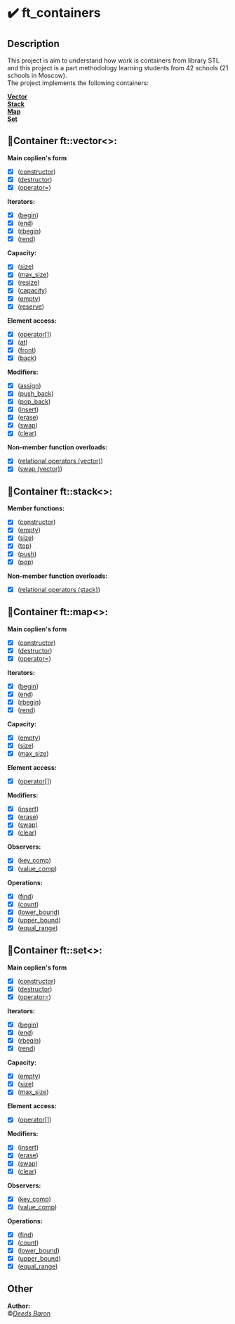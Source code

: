 # :heavy_check_mark: ft_containers
## Description
This project is aim to understand how work is containers from library STL and this project is a part methodology learning students from 42 schools (21 schools in Moscow).  
The project implements the following containers:  

**[Vector](https://www.cplusplus.com/reference/vector/vector/?kw=vector)**  
**[Stack](https://www.cplusplus.com/reference/stack/stack/?kw=stack)**  
**[Map](https://www.cplusplus.com/reference/map/map/?kw=map)**  
**[Set](https://www.cplusplus.com/reference/set/set/?kw=set)** 
  
## :bat:Container ft::vector\<\>:
  
**Main coplien's form**  
- [x] ([constructor](https://www.cplusplus.com/reference/vector/vector/vector/))
- [x] ([destructor](https://www.cplusplus.com/reference/vector/vector/~vector/))
- [x] ([operator=](https://www.cplusplus.com/reference/vector/vector/operator=/))
  
**Iterators:**  
- [x] ([begin](https://www.cplusplus.com/reference/vector/vector/begin/))
- [x] ([end](https://www.cplusplus.com/reference/vector/vector/end/))
- [x] ([rbegin](https://www.cplusplus.com/reference/vector/vector/rbegin/))
- [x] ([rend](https://www.cplusplus.com/reference/vector/vector/rend/))
  
**Capacity:**  
- [x] ([size](https://www.cplusplus.com/reference/vector/vector/size/))
- [x] ([max_size](https://www.cplusplus.com/reference/vector/vector/max_size/))
- [x] ([resize](https://www.cplusplus.com/reference/vector/vector/resize/))
- [x] ([capacity](https://www.cplusplus.com/reference/vector/vector/capacity/))
- [x] ([empty](https://www.cplusplus.com/reference/vector/vector/empty/))
- [x] ([reserve](https://www.cplusplus.com/reference/vector/vector/reserve/))
  
**Element access:**  
- [x] ([operator[]](https://www.cplusplus.com/reference/vector/vector/operator[]/))
- [x] ([at](https://www.cplusplus.com/reference/vector/vector/at/))
- [x] ([front](https://www.cplusplus.com/reference/vector/vector/front/))
- [x] ([back](https://www.cplusplus.com/reference/vector/vector/back/))
  
**Modifiers:**  
- [x] ([assign](https://www.cplusplus.com/reference/vector/vector/assign/))
- [x] ([push_back](https://www.cplusplus.com/reference/vector/vector/push_back/))
- [x] ([pop_back](https://www.cplusplus.com/reference/vector/vector/pop_back/))
- [x] ([insert](https://www.cplusplus.com/reference/vector/vector/insert/))
- [x] ([erase](https://www.cplusplus.com/reference/vector/vector/erase/))
- [x] ([swap](https://www.cplusplus.com/reference/vector/vector/swap/))
- [x] ([clear](https://www.cplusplus.com/reference/vector/vector/clear/))
  
**Non-member function overloads:**  
- [x] ([relational operators (vector)](https://www.cplusplus.com/reference/vector/vector/operators/))
- [x] ([swap (vector)](https://www.cplusplus.com/reference/vector/vector/swap-free/))

## :bat:Container ft::stack\<\>:
  
**Member functions:**  
- [x] ([constructor](https://www.cplusplus.com/reference/stack/stack/stack/))
- [x] ([empty](https://www.cplusplus.com/reference/stack/stack/empty/))
- [x] ([size](https://www.cplusplus.com/reference/stack/stack/size/))
- [x] ([top](https://www.cplusplus.com/reference/stack/stack/top/))
- [x] ([push](https://www.cplusplus.com/reference/stack/stack/push/))
- [x] ([pop](https://www.cplusplus.com/reference/stack/stack/pop/))
  
**Non-member function overloads:**  
- [x] ([relational operators (stack)](https://www.cplusplus.com/reference/stack/stack/operators/))
## :bat:Container ft::map\<\>:
  
**Main coplien's form**  
- [x] ([constructor](https://www.cplusplus.com/reference/map/map/map/))
- [x] ([destructor](https://www.cplusplus.com/reference/map/map/~map/))
- [x] ([operator=](https://www.cplusplus.com/reference/map/map/operator=/))
  
**Iterators:**  
- [x] ([begin](https://www.cplusplus.com/reference/map/map/begin/))
- [x] ([end](https://www.cplusplus.com/reference/map/map/end/))
- [x] ([rbegin](https://www.cplusplus.com/reference/map/map/rbegin/))
- [x] ([rend](https://www.cplusplus.com/reference/map/map/rend/))
  
**Capacity:**  
- [x] ([empty](https://www.cplusplus.com/reference/map/map/empty/))
- [x] ([size](https://www.cplusplus.com/reference/map/map/size/))
- [x] ([max_size](https://www.cplusplus.com/reference/map/map/max_size/))
  
**Element access:**  
- [x] ([operator[]](https://www.cplusplus.com/reference/map/map/operator[]/))

**Modifiers:**  
- [x] ([insert](https://www.cplusplus.com/reference/map/map/insert/))
- [x] ([erase](https://www.cplusplus.com/reference/map/map/erase/))
- [x] ([swap](https://www.cplusplus.com/reference/map/map/swap/))
- [x] ([clear](https://www.cplusplus.com/reference/map/map/clear/))
  
**Observers:**  
- [x] ([key_comp](https://www.cplusplus.com/reference/map/map/key_comp/))
- [x] ([value_comp](https://www.cplusplus.com/reference/map/map/value_comp/))

**Operations:**  
- [x] ([find](https://www.cplusplus.com/reference/map/map/find/))
- [x] ([count](https://www.cplusplus.com/reference/map/map/count/))
- [x] ([lower_bound](https://www.cplusplus.com/reference/map/map/lower_bound/))
- [x] ([upper_bound](https://www.cplusplus.com/reference/map/map/upper_bound/))
- [x] ([equal_range](https://www.cplusplus.com/reference/map/map/equal_range/))

## :bat:Container ft::set\<\>:
  
**Main coplien's form**  
- [x] ([constructor](https://www.cplusplus.com/reference/set/set/set/))
- [x] ([destructor](https://www.cplusplus.com/reference/set/set/~set/))
- [x] ([operator=](https://www.cplusplus.com/reference/set/set/operator=/))
  
**Iterators:**  
- [x] ([begin](https://www.cplusplus.com/reference/set/set/begin/))
- [x] ([end](https://www.cplusplus.com/reference/set/set/end/))
- [x] ([rbegin](https://www.cplusplus.com/reference/set/set/rbegin/))
- [x] ([rend](https://www.cplusplus.com/reference/set/set/rend/))
  
**Capacity:**  
- [x] ([empty](https://www.cplusplus.com/reference/set/set/empty/))
- [x] ([size](https://www.cplusplus.com/reference/set/set/size/))
- [x] ([max_size](https://www.cplusplus.com/reference/set/set/max_size/))
  
**Element access:**  
- [x] ([operator[]](https://www.cplusplus.com/reference/set/set/operator[]/))

**Modifiers:**  
- [x] ([insert](https://www.cplusplus.com/reference/set/set/insert/))
- [x] ([erase](https://www.cplusplus.com/reference/set/set/erase/))
- [x] ([swap](https://www.cplusplus.com/reference/set/set/swap/))
- [x] ([clear](https://www.cplusplus.com/reference/set/set/clear/))
  
**Observers:**  
- [x] ([key_comp](https://www.cplusplus.com/reference/set/set/key_comp/))
- [x] ([value_comp](https://www.cplusplus.com/reference/set/set/value_comp/))

**Operations:**  
- [x] ([find](https://www.cplusplus.com/reference/set/set/find/))
- [x] ([count](https://www.cplusplus.com/reference/set/set/count/))
- [x] ([lower_bound](https://www.cplusplus.com/reference/set/set/lower_bound/))
- [x] ([upper_bound](https://www.cplusplus.com/reference/set/set/upper_bound/))
- [x] ([equal_range](https://www.cplusplus.com/reference/set/set/equal_range/))
  
## Other
**Author:**  
:copyright:*[Deeds Baron](https://github.com/DeedsBaron)*  
